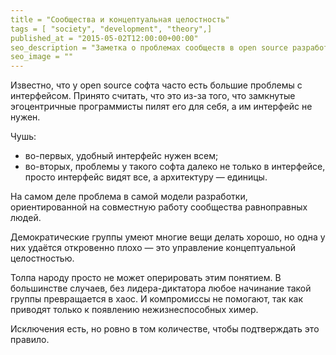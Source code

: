 ```yaml
---
title = "Сообщества и концептуальная целостность"
tags = [ "society", "development", "theory",]
published_at = "2015-05-02T12:00:00+00:00"
seo_description = "Заметка о проблемах сообществ в open source разработке на примере проблемы «GUI от программистов»."
seo_image = ""
---
```


Известно, что у open source софта часто есть большие проблемы с интерфейсом. Принято считать, что это из-за того, что замкнутые эгоцентричные программисты пилят его для себя, а им интерфейс не нужен.

Чушь:

- во-первых, удобный интерфейс нужен всем;
- во-вторых, проблемы у такого софта далеко не только в интерфейсе, просто интерфейс видят все, а архитектуру — единицы.

На самом деле проблема в самой модели разработки, ориентированной на совместную работу сообщества равноправных людей.

Демократические группы умеют многие вещи делать хорошо, но одна у них удаётся откровенно плохо — это управление концептуальной целостностью.

Толпа народу просто не может оперировать этим понятием. В большинстве случаев, без лидера-диктатора любое начинание такой группы превращается в хаос. И компромиссы не помогают, так как приводят только к появлению нежизнеспособных химер.

Исключения есть, но ровно в том количестве, чтобы подтверждать это правило.

